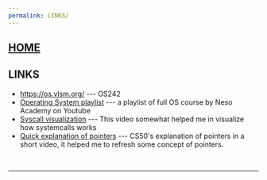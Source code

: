 ```yaml
---
permalink: LINKS/
---
```

## [HOME](../)

## LINKS
* <https://os.vlsm.org/> --- OS242
* [Operating System playlist](https://www.youtube.com/watch?v=vBURTt97EkA&list=PLBlnK6fEyqRiVhbXDGLXDk_OQAeuVcp2O) --- a playlist of full OS course by Neso Academy on Youtube
* [Syscall visualization](https://youtu.be/lhToWeuWWfw?si=wdV9WIUVKGPAkci9) --- This video somewhat helped me in visualize how systemcalls works
* [Quick explanation of pointers](https://youtu.be/XISnO2YhnsY?si=6KHofNCcGhrIldej) --- CS50's explanation of pointers in a short video, it helped me to refresh some concept of pointers.

<br>
<hr>
